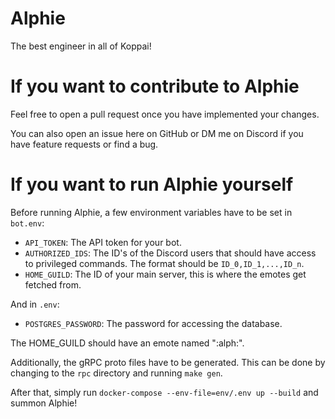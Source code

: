 # Alphie
The best engineer in all of Koppai!

# If you want to contribute to Alphie
Feel free to open a pull request once you have implemented your changes.

You can also open an issue here on GitHub or DM me on Discord if you have feature requests or find a bug.

# If you want to run Alphie yourself
Before running Alphie, a few environment variables have to be set in `bot.env`:
* `API_TOKEN`: The API token for your bot.
* `AUTHORIZED_IDS`: The ID's of the Discord users that should have access to privileged commands. The format should be `ID_0,ID_1,...,ID_n`.
* `HOME_GUILD`: The ID of your main server, this is where the emotes get fetched from.

And in `.env`:
* `POSTGRES_PASSWORD`: The password for accessing the database.

The HOME_GUILD should have an emote named ":alph:".

Additionally, the gRPC proto files have to be generated. This can be done by changing to the `rpc` directory and running `make gen`.

After that, simply run `docker-compose --env-file=env/.env up --build` and summon Alphie!